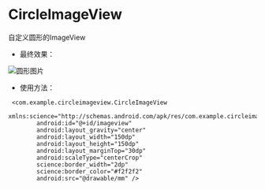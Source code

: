 # CircleImageView
自定义圆形的ImageView

- 最终效果：

![圆形图片](https://github.com/science09/CircleImageView/blob/master/snap/Screenshot_2015-01-29-00-28-14.png)

- 使用方法：

```
 <com.example.circleimageview.CircleImageView
        xmlns:science="http://schemas.android.com/apk/res/com.example.circleimageview"
        android:id="@+id/imageview"
        android:layout_gravity="center"
        android:layout_width="150dp"
        android:layout_height="150dp"
        android:layout_marginTop="30dp"
        android:scaleType="centerCrop"
        science:border_width="2dp"
        science:border_color="#f2f2f2"
        android:src="@drawable/mm" />
```

